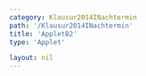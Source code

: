```yaml
---
category: Klausur2014INachtermin
path: '/Klausur2014INachtermin'
title: 'AppletB2'
type: 'Applet'

layout: nil
---
```

<link type="text/css" href="https://cdnjs.cloudflare.com/ajax/libs/jsxgraph/0.99.6/jsxgraph.css"><link rel="stylesheet" type="text/css" href="//cdnjs.cloudflare.com/ajax/libs/jsxgraph/0.99.7/jsxgraph.css" />
<div id="3f473e3d-a444-4b74-9e9b-44f8db2458bd" class="jxgbox" style="width:500px; height:500px">
<script type="text/javascript">
    (function() {
	const board = JXG.JSXGraph.initBoard('3f473e3d-a444-4b74-9e9b-44f8db2458bd', {
    							boundingbox: [-8, 13, 8, -3],
                  axis: false
              });
var M = board.create('point', [0,0], {name:'M', color:'red', fixed:true, size:2, label:{fontsize:15}});
var S = board.create('point', [0,10], {color:'red', name:'S', fixed:true, size:2, label:{fontsize:15}});
var A = board.create('point', [-4,0], {name:'A', fixed:true, color:'red', size:2, label:{fontsize:15}});
var C = board.create('point',[4,0], {name:'C', fixed:true, color:'red', size:2, label:{fontsize:15}});
var B = board.create('point', [Math.sin(315/180*Math.PI)*2, Math.sin(315/180*Math.PI)*2], {color:'red', name:'B',fixed:true, size:2, label:{fontsize:15}});
var D = board.create('point', [Math.sin(45/180*Math.PI)*2, Math.sin(45/180*Math.PI)*2], {color:'red', name:'D',fixed:true, size:2, label:{fontsize:15}});

var AB = board.create('segment', [A,B], {color:'red'});
board.create('segment', [B,C], {color:'red'});
board.create('segment', [C,D], {color:'red'});
var AD = board.create('segment', [D,A], {color:'red'});
var AS = board.create('segment', [A,S], {color:'red'});
var BS = board.create('segment', [B,S], {color:'red'});
var CS = board.create('segment', [C,S], {color:'red'});
var DS = board.create('segment', [D,S], {color:'red'});

var AC = board.create('segment', [A,C], {color:'gray', strokeWidth:2});
board.create('segment', [B,D], {color:'gray', strokeWidth:2});

board.create('angle', [A,S,C], {name:' ', radius:2});

var Z = board.create('point', [0,7], {color:'red', name:'Z', fixed:true, size:2, label:{fontsize:15}});

var A = board.create('glider', [AS], {color:'orange', name:'A_1', size:2, label:{fontsize:15}});
var temp = board.create('parallel', [A,AC], {visible:false});

var C = board.create('intersection', [temp, CS], {color:'green', name:'C_1', fixed:true, size:2, label:{fontsize:15}});

var temp = board.create('parallel', [A,AB], {visible:false});

var B = board.create('intersection', [temp, BS], {color:'green', name:'B_1', fixed:true, size:2, label:{fontsize:15}});

var temp = board.create('parallel', [A,AD], {visible:false});

var D = board.create('intersection', [temp, DS], {color:'green', name:'D_1', fixed:true, size:2, label:{fontsize:15}});

var M1 = board.create('midpoint', [A,C], {color:'green', name:'M_1', fixed:true, size:2, label:{fontsize:15}});
board.create('polygon', [A,B,C,D]);
board.create('segment', [A,D], {color:'green'});
board.create('segment', [B,C], {color:'green'});
board.create('segment', [A,B], {color:'green'});
board.create('segment', [C,D], {color:'green'});

board.create('segment', [A,Z], {color:'green'});
board.create('segment', [B,Z], {color:'green'});
board.create('segment', [C,Z], {color:'green'});
board.create('segment', [Z,D], {color:'green'});


board.create('segment', [A,M], {color:'purple'});
board.create('segment', [B,M], {color:'purple'});
board.create('segment', [C,M], {color:'purple'});
board.create('segment', [D,M], {color:'purple'});
board.create('segment', [A,C], {color:'gray', strokeWidth:0.7});
board.create('segment', [B,D], {color:'gray', strokeWidth:0.7});
board.create('segment', [M,S], {color:'gray', strokeWidth:0.7});

board.create('segment', [M,M1], {color:'purple'});
board.create('segment', [M1,Z], {color:'green'});

var phi = board.create('angle', [A,Z,C], {orthotype:'sectordot', radius:1.5, name:'&phi;', label:{fontsize:16}});


board.create('text', [-5,10, function(){return '&phi; = ' + JXG.toFixed(phi.Value()*180/Math.PI,2)+ '°'}], {fontsize:18});

 })(); </script>
  </div>
